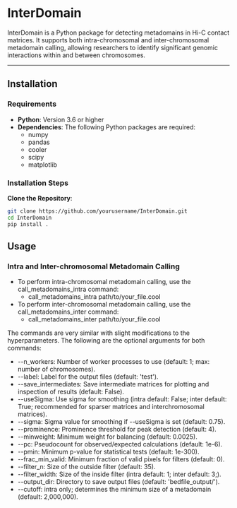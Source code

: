 # InterDomain

InterDomain is a Python package for detecting metadomains in Hi-C contact matrices. It supports both intra-chromosomal and inter-chromosomal metadomain calling, allowing researchers to identify significant genomic interactions within and between chromosomes.

---

## Installation

### Requirements

- **Python**: Version 3.6 or higher
- **Dependencies**: The following Python packages are required:
  - numpy
  - pandas
  - cooler
  - scipy
  - matplotlib

### Installation Steps

**Clone the Repository**:

   ```bash
   git clone https://github.com/yourusername/InterDomain.git
   cd InterDomain
   pip install .
   ```
      
## Usage

### Intra and Inter-chromosomal Metadomain Calling

- To perform intra-chromosomal metadomain calling, use the call_metadomains_intra command:
  - call_metadomains_intra path/to/your_file.cool 
- To perform inter-chromosomal metadomain calling, use the call_metadomains_inter command:
  - call_metadomains_inter path/to/your_file.cool 

The commands are very similar with slight modifications to the hyperparameters. The following are the optional arguments for both commands:

- --n_workers: Number of worker processes to use (default: 1; max: number of chromosomes).
- --label: Label for the output files (default: 'test').
- --save_intermediates: Save intermediate matrices for plotting and inspection of results (default: False).
- --useSigma: Use sigma for smoothing (intra default: False; inter default: True; recommended for sparser matrices and interchromosomal matrices).
- --sigma: Sigma value for smoothing if --useSigma is set (default: 0.75).
- --prominence: Prominence threshold for peak detection (default: 4).
- --minweight: Minimum weight for balancing (default: 0.0025).
- --pc: Pseudocount for observed/expected calculations (default: 1e-6).
- --pmin: Minimum p-value for statistical tests (default: 1e-300).
- --frac_min_valid: Minimum fraction of valid pixels for filters (default: 0).
- --filter_n: Size of the outside filter (default: 35).
- --filter_width: Size of the inside filter (intra default: 1; inter default: 3;).
- --output_dir: Directory to save output files (default: 'bedfile_output/').
- --cutoff: intra only; determines the minimum size of a metadomain (default: 2,000,000).
